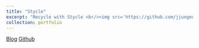 ```yaml
---
title: "Stycle"
excerpt: "Recycle with Stycle <br/><img src='https://github.com/jjungeunhong/stycle_likelion_front/blob/main/my-app/public/stycle_homepage.png?raw=true'>"
collection: portfolio
---
```


[Blog](https://jieunlim1.github.io//posts/jieun-blog-post-2/)
[Github](https://github.com/jjungeunhong/stycle_likelion_front)